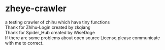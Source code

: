 # zheye-crawler
a testing crawler of zhihu which have tiny functions<br>
Thank for Zhihu-Login created by zkqiang<br>
Thank for Spider_Hub created by WiseDoge<br>
If there are some problems about open source License,please communicate with me to correct.